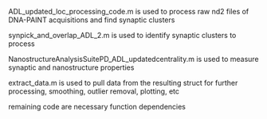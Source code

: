 ADL_updated_loc_processing_code.m is used to process raw nd2 files of DNA-PAINT acquisitions and find synaptic clusters

synpick_and_overlap_ADL_2.m is used to identify synaptic clusters to process

NanostructureAnalysisSuitePD_ADL_updatedcentrality.m is used to measure synaptic and nanostructure properties

extract_data.m is used to pull data from the resulting struct for further processing, smoothing, outlier removal, plotting, etc

remaining code are necessary function dependencies
